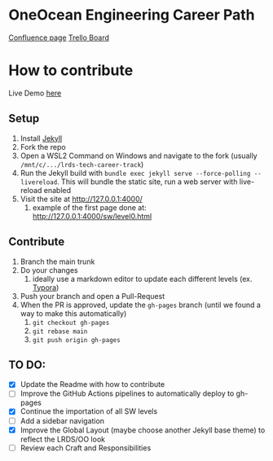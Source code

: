 # OneOcean Engineering Career Path
[Confluence page](https://oneocean.atlassian.net/wiki/spaces/GEOD/pages/11097604185/Tech+Career+path+v2)
[Trello Board](https://oneocean.atlassian.net/jira/core/projects/DEVCULT/board)

# How to contribute
Live Demo [here](https://oneoceangroup.github.io/lrds-tech-career-track/)


## Setup

1. Install [Jekyll](https://jekyllrb.com/docs/installation/)
2. Fork the repo 
3. Open a WSL2 Command on Windows and navigate to the fork (usually `/mnt/c/.../lrds-tech-career-track`)
4. Run the Jekyll build with `bundle exec jekyll serve --force-polling --livereload`. This will bundle the static site, run a web server with live-reload enabled
5. Visit the site at http://127.0.0.1:4000/
   1. example of the first page done at: http://127.0.0.1:4000/sw/level0.html




## Contribute

1. Branch the main trunk
2. Do your changes
   1. ideally use a markdown editor to update each different levels (ex. [Typora](https://typora.io/))
3. Push your branch and open a Pull-Request
4. When the PR is approved, update the `gh-pages` branch (until we found a way to make this automatically)
   1. `git checkout gh-pages`
   2. `git rebase main`
   3. `git push origin gh-pages`


## TO DO: 

- [x] Update the Readme with how to contribute
- [ ] Improve the GitHub Actions pipelines to automatically deploy to gh-pages
- [x] Continue the importation of all SW levels
- [ ] Add a sidebar navigation
- [x] Improve the Global Layout (maybe choose another Jekyll base theme) to reflect the LRDS/OO look
- [ ] Review each Craft and Responsibilities
